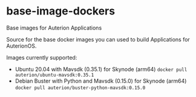 # base-image-dockers
Base images for Auterion Applications

Source for the base docker images you can used to build Applications for AuterionOS.

Images currently supported:

- Ubuntu 20.04 with Mavsdk (0.35.1) for Skynode (arm64) `docker pull auterion/ubuntu-mavsdk:0.35.1`
- Debian Buster with Python and Mavsdk (0.15.0) for Skynode (arm64) `docker pull auterion/buster-python-mavsdk:0.15.0 `
